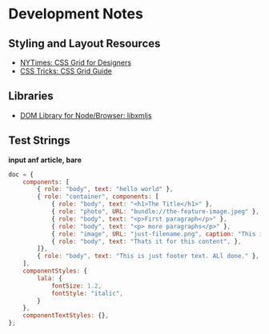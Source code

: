 # Development Notes

## Styling and Layout Resources

* [NYTimes: CSS Grid for Designers](https://open.nytimes.com/css-grid-for-designers-f74a883b98f5)
* [CSS Tricks: CSS Grid Guide](https://css-tricks.com/snippets/css/complete-guide-grid/)

## Libraries

* [DOM Library for Node/Browser: libxmljs](https://github.com/libxmljs/libxmljs)


## Test Strings

**input anf article, bare**
```js
doc = {
    components: [
        { role: "body", text: "hello world" },
        { role: "container", components: [
            { role: "body", text: "<h1>The Title</h1>" },
            { role: "photo", URL: "bundle://the-feature-image.jpeg" },
            { role: "body", text: "<p>First paragraph</p>" },
            { role: "body", text: "<p> more paragraphs</p>" },
            { role: "image", URL: "just-filename.png", caption: "This is some caption text" },
            { role: "body", text: "Thats it for this content", },
        ]},
        { role: "body", text: "This is just footer text. ALl done." },
    ],
    componentStyles: {
        lala: {
            fontSize: 1.2,
            fontStyle: "italic",
        }
    },
    componentTextStyles: {},
};
```
